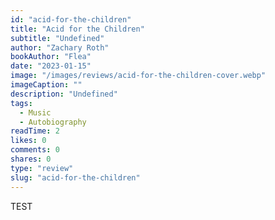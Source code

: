 ```yaml
---
id: "acid-for-the-children"
title: "Acid for the Children"
subtitle: "Undefined"
author: "Zachary Roth"
bookAuthor: "Flea"
date: "2023-01-15"
image: "/images/reviews/acid-for-the-children-cover.webp"
imageCaption: ""
description: "Undefined"
tags:
  - Music
  - Autobiography
readTime: 2
likes: 0
comments: 0
shares: 0
type: "review"
slug: "acid-for-the-children"
---
```


TEST